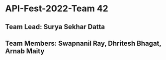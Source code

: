 # API-Fest-2022-Team 42

## Team Lead: Surya Sekhar Datta
## Team Members: Swapnanil Ray, Dhritesh Bhagat, Arnab Maity
